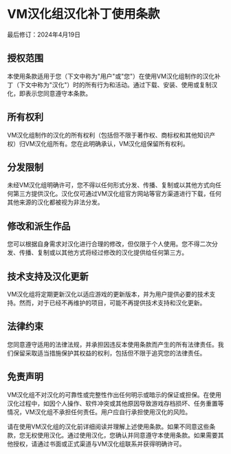 # VM汉化组汉化补丁使用条款

最后修订：2024年4月19日

## 授权范围
本使用条款适用于您（下文中称为"用户"或"您"）在使用VM汉化组制作的汉化补丁（下文中称为"汉化"）时的所有行为和活动。通过下载、安装、使用或复制汉化，即表示您同意遵守本条款。

## 所有权利
VM汉化组制作的汉化的所有权利（包括但不限于著作权、商标权和其他知识产权）归VM汉化组所有。您在此明确承认，VM汉化组保留所有权利。

## 分发限制
未经VM汉化组明确许可，您不得以任何形式分发、传播、复制或以其他方式向任何第三方提供汉化。汉化仅可通过VM汉化组官方网站等官方渠道进行下载，任何其他来源的汉化都被视为非法分发。

## 修改和派生作品
您可以根据自身需求对汉化进行合理的修改，但仅限于个人使用。您不得二次分发、传播、复制或以其他方式将经过修改的汉化提供给任何第三方。

## 技术支持及汉化更新
VM汉化组将定期更新汉化以适应游戏的更新版本，并为用户提供必要的技术支持。然而，对于已经不再维护的项目，可能不再提供技术支持和汉化更新。

## 法律约束
您同意遵守适用的法律法规，并承担因违反本使用条款而产生的所有法律责任。我们保留采取适当措施保护其权益的权利，包括但不限于追究您的法律责任。

## 免责声明
VM汉化组不对汉化的可靠性或完整性作出任何明示或暗示的保证或担保。在使用汉化过程中，如因个人操作、软件冲突或其他原因导致游戏存档损坏、任务重置等情况，VM汉化组不承担任何责任。用户应自行承担使用汉化的风险。

请在使用VM汉化组的汉化前详细阅读并理解上述使用条款。如果不同意这些条款，您无权使用汉化。通过使用汉化，您确认并同意遵守本使用条款。如果需要其他授权，请通过书面或正式渠道与VM汉化组联系并获得明确许可。